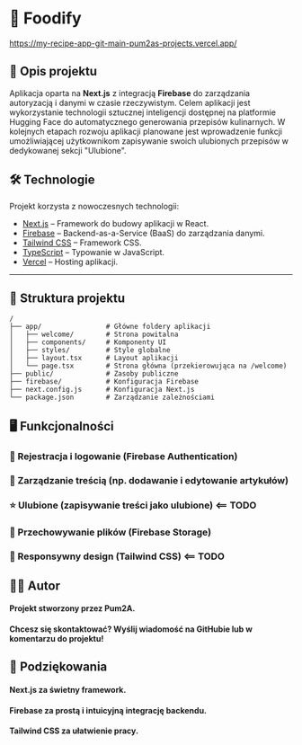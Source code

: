 # 🚀 Foodify
https://my-recipe-app-git-main-pum2as-projects.vercel.app/

## 🌟 Opis projektu

Aplikacja oparta na **Next.js** z integracją **Firebase** do zarządzania autoryzacją i danymi w czasie rzeczywistym. Celem aplikacji jest wykorzystanie technologii sztucznej inteligencji dostępnej na platformie Hugging Face do automatycznego generowania przepisów kulinarnych. W kolejnych etapach rozwoju aplikacji planowane jest wprowadzenie funkcji umożliwiającej użytkownikom zapisywanie swoich ulubionych przepisów w dedykowanej sekcji "Ulubione".

## 🛠️ Technologie

Projekt korzysta z nowoczesnych technologii:

- [Next.js](https://nextjs.org/) – Framework do budowy aplikacji w React.
- [Firebase](https://firebase.google.com/) – Backend-as-a-Service (BaaS) do zarządzania danymi.
- [Tailwind CSS](https://tailwindcss.com/) – Framework CSS.
- [TypeScript](https://www.typescriptlang.org/) – Typowanie w JavaScript.
- [Vercel](https://vercel.com/) – Hosting aplikacji.

---

## 📂 Struktura projektu

```plaintext
/
├── app/                # Główne foldery aplikacji
│   ├── welcome/        # Strona powitalna
│   ├── components/     # Komponenty UI
│   ├── styles/         # Style globalne
│   ├── layout.tsx      # Layout aplikacji
│   └── page.tsx        # Strona główna (przekierowująca na /welcome)
├── public/             # Zasoby publiczne
├── firebase/           # Konfiguracja Firebase
├── next.config.js      # Konfiguracja Next.js
└── package.json        # Zarządzanie zależnościami
```
## 🖥️ Funkcjonalności
### 🔐 Rejestracja i logowanie (Firebase Authentication)
### 📝 Zarządzanie treścią (np. dodawanie i edytowanie artykułów)
### ⭐ Ulubione (zapisywanie treści jako ulubione) <== TODO
### 📂 Przechowywanie plików (Firebase Storage)
### 🎨 Responsywny design (Tailwind CSS) <== TODO

## 🧑‍💻 Autor
#### Projekt stworzony przez Pum2A.
#### Chcesz się skontaktować? Wyślij wiadomość na GitHubie lub w komentarzu do projektu!

## 🌟 Podziękowania
#### Next.js za świetny framework.
#### Firebase za prostą i intuicyjną integrację backendu.
#### Tailwind CSS za ułatwienie pracy.
